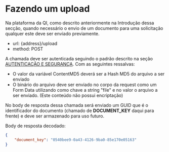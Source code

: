 # Fazendo um upload

Na plataforma da QI, como descrito anteriormente na Introdução dessa secção, quando necessário o envio de um documento para uma solicitação qualquer este deve ser enviado previamente.

- url: {address}/upload
- method: POST

A chamada deve ser autenticada seguindo o padrão descrito na seção [AUTENTICAÇÃO E SEGURANÇA](/documentation?file=222). Com as seguintes ressalvas:

- O valor da variável ContentMD5 deverá ser a Hash MD5 do arquivo a ser enviado
- O binário do arquivo deve ser enviado no corpo da request como um Form Data utilizando como chave a string "file" e no valor o arquivo a ser enviado. (Este conteúdo não possui encriptação)

No body de resposta dessa chamada será enviado um GUID que é o identificador do documento (chamado de **DOCUMENT_KEY** daqui para frente) e deve ser armazenado para uso futuro.

Body de resposta decodado:
```json
{
    "document_key": "0540bee9-0a43-4126-9ba0-85e170e05163"
}
```

